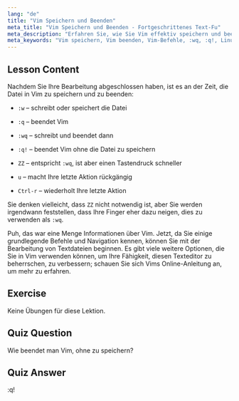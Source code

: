 ```yaml
---
lang: "de"
title: "Vim Speichern und Beenden"
meta_title: "Vim Speichern und Beenden - Fortgeschrittenes Text-Fu"
meta_description: "Erfahren Sie, wie Sie Vim effektiv speichern und beenden, mit wichtigen Befehlen wie :w, :q und :wq. Meistern Sie grundlegende Vim-Operationen für effiziente Textbearbeitung."
meta_keywords: "Vim speichern, Vim beenden, Vim-Befehle, :wq, :q!, Linux Texteditor, Vim Tutorial, Vim für Anfänger"
---
```


## Lesson Content

Nachdem Sie Ihre Bearbeitung abgeschlossen haben, ist es an der Zeit, die Datei in Vim zu speichern und zu beenden:

- `:w` – schreibt oder speichert die Datei
- `:q` – beendet Vim
- `:wq` – schreibt und beendet dann
- `:q!` – beendet Vim ohne die Datei zu speichern
- `ZZ` – entspricht `:wq`, ist aber einen Tastendruck schneller

- `u` – macht Ihre letzte Aktion rückgängig
- `Ctrl-r` – wiederholt Ihre letzte Aktion

Sie denken vielleicht, dass `ZZ` nicht notwendig ist, aber Sie werden irgendwann feststellen, dass Ihre Finger eher dazu neigen, dies zu verwenden als `:wq`.

Puh, das war eine Menge Informationen über Vim. Jetzt, da Sie einige grundlegende Befehle und Navigation kennen, können Sie mit der Bearbeitung von Textdateien beginnen. Es gibt viele weitere Optionen, die Sie in Vim verwenden können, um Ihre Fähigkeit, diesen Texteditor zu beherrschen, zu verbessern; schauen Sie sich Vims Online-Anleitung an, um mehr zu erfahren.

## Exercise

Keine Übungen für diese Lektion.

## Quiz Question

Wie beendet man Vim, ohne zu speichern?

## Quiz Answer

:q!

